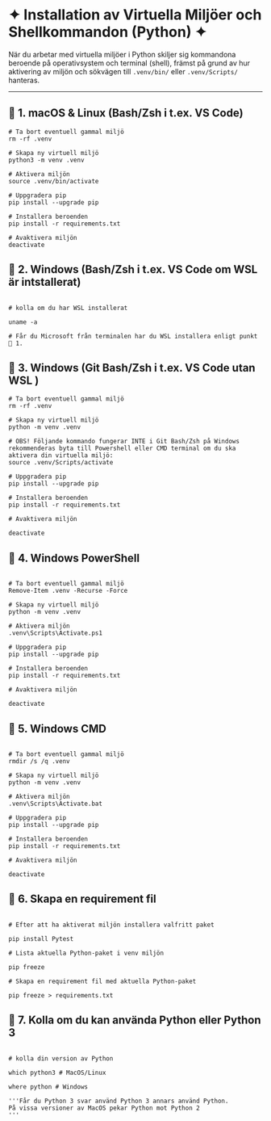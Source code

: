 # ✦ Installation av Virtuella Miljöer och Shellkommandon (Python) ✦

När du arbetar med virtuella miljöer i Python skiljer sig kommandona beroende på operativsystem och terminal (shell), främst på grund av hur aktivering av miljön och sökvägen till `.venv/bin/` eller `.venv/Scripts/` hanteras.

---

## 🔹 1. macOS & Linux (Bash/Zsh i t.ex. VS Code)

```Shell
# Ta bort eventuell gammal miljö
rm -rf .venv

# Skapa ny virtuell miljö 
python3 -m venv .venv 

# Aktivera miljön
source .venv/bin/activate

# Uppgradera pip
pip install --upgrade pip

# Installera beroenden
pip install -r requirements.txt

# Avaktivera miljön 
deactivate

```

## 🔹 2. Windows (Bash/Zsh i t.ex. VS Code om WSL är intstallerat)

```Shell

# kolla om du har WSL installerat 

uname -a 

# Får du Microsoft från terminalen har du WSL installera enligt punkt 🔹 1.

```

## 🔹 3. Windows (Git Bash/Zsh i t.ex. VS Code utan WSL )

```Shell
# Ta bort eventuell gammal miljö
rm -rf .venv

# Skapa ny virtuell miljö 
python -m venv .venv

# OBS! Följande kommando fungerar INTE i Git Bash/Zsh på Windows rekommenderas byta till Powershell eller CMD terminal om du ska aktivera din virtuella miljö:
source .venv/Scripts/activate

# Uppgradera pip
pip install --upgrade pip

# Installera beroenden
pip install -r requirements.txt

# Avaktivera miljön 

deactivate

```

## 🔹 4. Windows PowerShell

```Shell 

# Ta bort eventuell gammal miljö
Remove-Item .venv -Recurse -Force

# Skapa ny virtuell miljö 
python -m venv .venv

# Aktivera miljön 
.venv\Scripts\Activate.ps1

# Uppgradera pip
pip install --upgrade pip

# Installera beroenden
pip install -r requirements.txt

# Avaktivera miljön 

deactivate

```

## 🔹 5. Windows CMD

```Shell

# Ta bort eventuell gammal miljö
rmdir /s /q .venv

# Skapa ny virtuell miljö 
python -m venv .venv

# Aktivera miljön 
.venv\Scripts\Activate.bat

# Uppgradera pip
pip install --upgrade pip

# Installera beroenden
pip install -r requirements.txt

# Avaktivera miljön 

deactivate

```

## 🔹 6. Skapa en requirement fil 

```shell 

# Efter att ha aktiverat miljön installera valfritt paket

pip install Pytest

# Lista aktuella Python-paket i venv miljön

pip freeze 

# Skapa en requirement fil med aktuella Python-paket 

pip freeze > requirements.txt

```

## 🔹 7. Kolla om du kan använda Python eller Python 3 

```Shell

# kolla din version av Python

which python3 # MacOS/Linux

where python # Windows 

'''Får du Python 3 svar använd Python 3 annars använd Python. 
På vissa versioner av MacOS pekar Python mot Python 2 
'''

```
